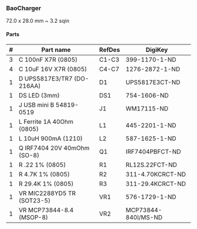 ### BaoCharger ###

72.0 x 28.0 mm ~ 3.2 sqin


#### Parts ####

|  # | Part name                        | RefDes  | DigiKey                    |
|---:|----------------------------------|---------|----------------------------|
|  3 | C 100nF X7R (0805)               | C1-C3   | 399-1170-1-ND              |
|  4 | C 10uF 16V X7R (0805)            | C4-C7   | 1276-2872-1-ND             |
|  1 | D UPS5817E3/TR7 (DO-216AA)       | D1      | UPS5817E3CT-ND             |
|  1 | DS LED (3mm)                     | DS1     | 754-1606-ND                |
|  1 | J USB mini B 54819-0519          | J1      | WM17115-ND                 |
|  1 | L Ferrite 1A 40Ohm (0805)        | L1      | 445-2201-1-ND              |
|  1 | L 10uH 900mA (1210)              | L2      | 587-1625-1-ND              |
|  1 | Q IRF7404 20V 40mOhm (SO-8)      | Q1      | IRF7404PBFCT-ND            |
|  1 | R .22 1% (0805)                  | R1      | RL12S.22FCT-ND             |
|  1 | R 4.7K 1% (0805)                 | R2      | 311-4.70KCRCT-ND           |
|  1 | R 29.4K 1% (0805)                | R3      | 311-29.4KCRCT-ND           |
|  1 | VR MIC2288YD5 TR (SOT23-5)       | VR1     | 576-1729-1-ND              |
|  1 | VR MCP73844-8.4 (MSOP-8)         | VR2     | MCP73844-840I/MS-ND        |
